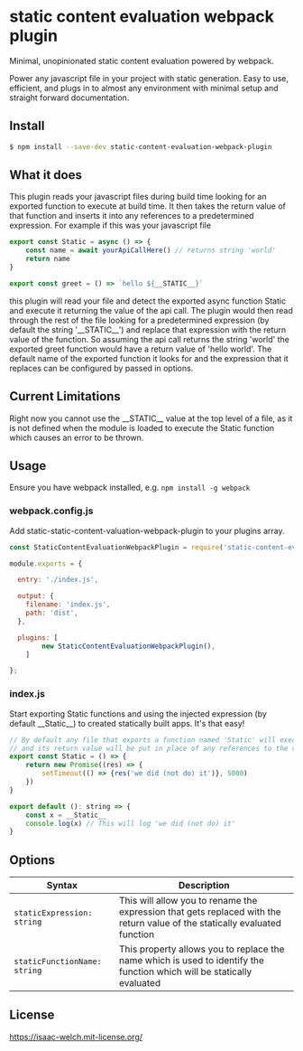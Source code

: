 # static content evaluation webpack plugin

Minimal, unopinionated static content evaluation powered by webpack.

Power any javascript file in your project with static generation. Easy to use, efficient, and plugs in to almost any environment with minimal setup and straight forward documentation.

## Install

```bash
$ npm install --save-dev static-content-evaluation-webpack-plugin
```

## What it does

This plugin reads your javascript files during build time looking for an exported function to execute at build time. It then takes the return value of that function and inserts it into any references to a predetermined expression. For example if this was your javascript file

```js
export const Static = async () => {
	const name = await yourApiCallHere() // returns string 'world'
	return name
}

export const greet = () => `hello ${__STATIC__}`
```

this plugin will read your file and detect the exported async function Static and execute it returning the value of the api call. The plugin would then read through the rest of the file looking for a predetermined expression (by default the string '\_\_STATIC\_\_') and replace that expression with the return value of the function. So assuming the api call returns the string 'world' the exported greet function would have a return value of 'hello world'. The default name of the exported function it looks for and the expression that it replaces can be configured by passed in options.

## Current Limitations

Right now you cannot use the \_\_STATIC\_\_ value at the top level of a file, as it is not defined when the module is loaded to execute the Static function which causes an error to be thrown.

## Usage

Ensure you have webpack installed, e.g. `npm install -g webpack`

### webpack.config.js

Add static-static-content-valuation-webpack-plugin to your plugins array.

```js
const StaticContentEvaluationWebpackPlugin = require('static-content-evaluation-webpack-plugin');

module.exports = {

  entry: './index.js',

  output: {
    filename: 'index.js',
    path: 'dist',
  },

  plugins: [
		new StaticContentEvaluationWebpackPlugin(),
	]

};
```

### index.js

Start exporting Static functions and using the injected expression (by default \_\_Static\_\_) to created statically built apps. It's that easy!

```js
// By default any file that exports a function named 'Static' will executed at build time
// and its return value will be put in place of any references to the variable __Static__
export const Static = () => {
	return new Promise((res) => {
		setTimeout(() => {res('we did (not do) it')}, 5000)
	})
}

export default (): string => {
	const x = __Static__
	console.log(x) // This will log 'we did (not do) it'
}
```

## Options

| Syntax | Description |
| ----------- | ----------- |
| ``` staticExpression: string ``` | This will allow you to rename the expression that gets replaced with the return value of the statically evaluated function |
| ``` staticFunctionName: string ``` | This property allows you to replace the name which is used to identify the function which will be statically evaluated |

## License
https://isaac-welch.mit-license.org/